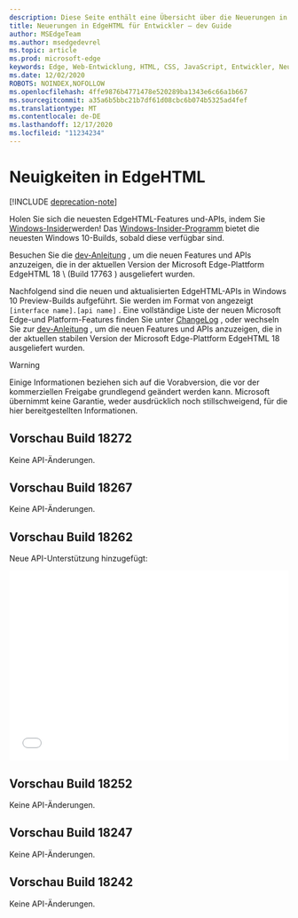 ```yaml
---
description: Diese Seite enthält eine Übersicht über die Neuerungen in EdgeHTML Preview-Builds für Entwickler.
title: Neuerungen in EdgeHTML für Entwickler – dev Guide
author: MSEdgeTeam
ms.author: msedgedevrel
ms.topic: article
ms.prod: microsoft-edge
keywords: Edge, Web-Entwicklung, HTML, CSS, JavaScript, Entwickler, Neuerungen in Edge, neue APIs in Edge, edgehtml, edgehtml Preview-Builds
ms.date: 12/02/2020
ROBOTS: NOINDEX,NOFOLLOW
ms.openlocfilehash: 4ffe9876b4771478e520289ba1343e6c66a1b667
ms.sourcegitcommit: a35a6b5bbc21b7df61d08cbc6b074b5325ad4fef
ms.translationtype: MT
ms.contentlocale: de-DE
ms.lasthandoff: 12/17/2020
ms.locfileid: "11234234"
---
```

# Neuigkeiten in EdgeHTML  

[!INCLUDE [deprecation-note](../includes/legacy-edge-note.md)]  

Holen Sie sich die neuesten EdgeHTML-Features und-APIs, indem Sie [Windows-Insider](https://insider.windows.com)werden!  Das [Windows-Insider-Programm](https://insider.windows.com) bietet die neuesten Windows 10-Builds, sobald diese verfügbar sind.  

Besuchen Sie die [dev-Anleitung](../dev-guide/index.md) , um die neuen Features und APIs anzuzeigen, die in der aktuellen Version der Microsoft Edge-Plattform EdgeHTML 18 \ (Build 17763 \) ausgeliefert wurden.  

Nachfolgend sind die neuen und aktualisierten EdgeHTML-APIs in Windows 10 Preview-Builds aufgeführt. Sie werden im Format von angezeigt `[interface name].[api name]` .  Eine vollständige Liste der neuen Microsoft Edge-und Platform-Features finden Sie unter [ChangeLog](https://developer.microsoft.com/microsoft-edge/platform/changelog) , oder wechseln Sie zur [dev-Anleitung](../dev-guide/index.md) , um die neuen Features und APIs anzuzeigen, die in der aktuellen stabilen Version der Microsoft Edge-Plattform EdgeHTML 18 ausgeliefert wurden.   

> [!WARNING] 
> Einige Informationen beziehen sich auf die Vorabversion, die vor der kommerziellen Freigabe grundlegend geändert werden kann.  Microsoft übernimmt keine Garantie, weder ausdrücklich noch stillschweigend, für die hier bereitgestellten Informationen.  

## Vorschau Build 18272  

Keine API-Änderungen.  

## Vorschau Build 18267  

Keine API-Änderungen.  

## Vorschau Build 18262  

Neue API-Unterstützung hinzugefügt:  

<iframe height='341' scrolling='no' title='EdgeHTML Preview Build 17682' src='//codepen.io/MSEdgeDev/embed/5a691c1840690352f409d3788b8167fa/?height=341&theme-id=23761&default-tab=result&embed-version=2' frameborder='no' allowtransparency='true' allowfullscreen='true' style='width: 100%;'>Weitere Informationen finden Sie <a href='https://codepen.io/MSEdgeDev/pen/5a691c1840690352f409d3788b8167fa/'> in der EdgeHTML Preview Build 17682 </a> von MSEdgeDev ( <a href='https://codepen.io/MSEdgeDev'> @MSEdgeDev </a> ) auf <a href='https://codepen.io'> CodePen </a> .  </iframe>  

## Vorschau Build 18252  

Keine API-Änderungen.  

## Vorschau Build 18247  

Keine API-Änderungen.  

## Vorschau Build 18242  

Keine API-Änderungen.  

